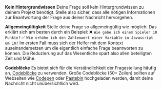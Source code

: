 **Kein Hintergrundwissen**
Deine Frage soll kein Hintergrundwissen zu deinem Projekt benötigt. Stelle also sicher, dass alle nötigen Informationen zur Beantwortung der Frage aus deiner Nachricht hervorgehen.

**Allgemeingültigkeit**
Stelle deine Frage so allgemeingültig wie möglich. Das erklärt sich am besten durch ein Beispiel:
:x: ``Wie gebe ich einem Spieler 10 Punkte?``
:white_check_mark: ``Wie erhöhe ich den Zahlenwert einer Variable in Javascript um 10?``
Im ersten Fall muss sich der Helfer mit dem Kontext auseinandersetzen um die eigentlich einfache Frage beantworten zu können. Die Reduzierung auf das Wesentliche spart also allen beteiligten Zeit und Mühe.

**Codeblöcke**
Es bietet sich für die Verständlichkeit der Fragestellung häufig an, [Codeblöcke](https://bit.ly/35OUUQ8) zu verwenden. Große Codeblöcke (50+ Zeilen) sollten auf Webseiten wie [Codepen](https://codepen.io/) oder [Pastebin](https://pastebin.com/) hochgeladen werden, damit deine Nachricht nicht unübersichtlich wird.